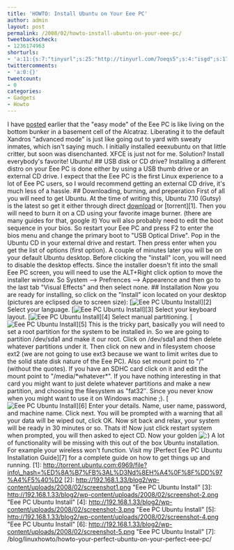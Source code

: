 ```yaml
---
title: 'HOWTO: Install Ubuntu on Your Eee PC'
author: admin
layout: post
permalink: /2008/02/howto-install-ubuntu-on-your-eee-pc/
tweetbackscheck:
- 1236174963
shorturls:
- 'a:11:{s:7:"tinyurl";s:25:"http://tinyurl.com/7oeqs5";s:4:"isgd";s:17:"http://is.gd/fj62";s:5:"bitly";s:20:"http://bit.ly/2aLffh";s:5:"snipr";s:22:"http://snipr.com/9sh38";s:5:"snurl";s:22:"http://snurl.com/9sh38";s:7:"snipurl";s:24:"http://snipurl.com/9sh38";s:4:"trim";s:17:"http://tr.im/49ui";s:5:"adjix";s:207:"(10 Jan 2008 temporary restriction: API requires valid partnerID or partnerEmail key in request. Contact us if this affects you.) Invalid Adjix request. API documentation @ http://web.adjix.com/AdjixAPI.html";s:4:"advu";s:203:"(10 Jan 2008 temporary restriction: API requires valid partnerID or partnerEmail key in request. Contact us if this affects you.) Invalid Adjix request. API documentation @ http://web.ad.vu/AdjixAPI.html";s:4:"zima";s:18:"http://zi.ma/106a5";s:9:"permalink";s:64:"http://hehe2.net/linuxhowto/howto-install-ubuntu-on-your-eee-pc/";}'
twittercomments:
- 'a:0:{}'
tweetcount:
- 0
categories:
- Gadgets
- Howto
---
```

I have [posted](/blog/linux-general/eee-pcfinally/) earlier that the "easy mode" of the Eee PC is like living on the bottom bunker in a basement cell of the Alcatraz. Liberating it to the default Xandros "advanced mode" is just like going out to yard with sweaty inmates, which isn't saying much.
I initially installed eeexubuntu on that little critter, but soon was disenchanted. XFCE is just not for me. Solution? Install everybody's favorite! Ubuntu!
\#\# USB disk or CD drive?
Installing a different distro on your Eee PC is done either by using a USB thumb drive or an external CD drive. I expect that the Eee PC is the first Linux experience to a lot of Eee PC users, so I would recommend getting an external CD drive, it's much less of a hassle.
\#\# Downloading, burning, and preperation
First of all you will need to get Ubuntu. At the time of writing this, Ubuntu 7.10 (Gutsy) is the latest so get it either through direct [download](http://www.ubuntu.com/getubuntu/download) or \[torrent\]\[1\].
Then you will need to burn it on a CD using your favorite image burner. (there are many guides for that, google it)
You will also probably need to edit the boot sequence in your bios. So restart your Eee PC and press F2 to enter the bios menu and change the primary boot to "USB Optical Drive". Pop in the Ubuntu CD in your external drive and restart. Then press enter when you get the list of options (first option).
A couple of minutes later you will be on your default Ubuntu desktop. Before clicking the "install" icon, you will need to disable the desktop effects. Since the installer doesn't fit into the small Eee PC screen, you will need to use the ALT+Right click option to move the installer window. So System --\> Prefrences --\> Appearence and then go to the last tab "Visual Effects" and then select none.
\#\# Installation
Now you are ready for installing, so click on the "Install" icon located on your desktop (pictures are eclipsed due to screen size):
\[![Eee PC Ubuntu Install](http://192.168.1.33/blog2/wp-content/uploads/2008/02/screenshot1.png)\]\[2\]
Select your language.
\[![Eee PC Ubuntu Install](http://192.168.1.33/blog2/wp-content/uploads/2008/02/screenshot-2.png)\]\[3\]
Select your keyboard layout.
\[![Eee PC Ubuntu Install](http://192.168.1.33/blog2/wp-content/uploads/2008/02/screenshot-3.png)\]\[4\]
Select manual partitioning.
\[![Eee PC Ubuntu Install](http://192.168.1.33/blog2/wp-content/uploads/2008/02/screenshot-4.png)\]\[5\]
This is the tricky part, basically you will need to set a root partition for the system to be installed in. So we are going to partition /dev/sda1 and make it our root. Click on /dev/sda1 and then delete whatever partitions under it. Then click on new and in filesystem choose ext2 (we are not going to use ext3 because we want to limit writes due to the solid state disk nature of the Eee PC). Also set mount point to "/" (without the quotes).
If you have an SDHC card click on it and edit the mount point to "/media/\*whatever\*". If you have nothing interesting in that card you might want to just delete whatever partitions and make a new partition, and choosing the filesystem as "fat32″. Since you never know when you might want to use it on Windows machine ;).
\[![Eee PC Ubuntu Install](http://192.168.1.33/blog2/wp-content/uploads/2008/02/screenshot-5.png)\]\[6\]
Enter your details. Name, user name, password, and machine name. Click next.
You will be prompted with a warning that all your data will be wiped out, click OK. Now sit back and relax, your system will be ready in 30 minutes or so.
Thats it! Now just click restart system when prompted, you will then asked to eject CD.
Now your golden ![:)](http://192.168.1.2/blog2/wp-includes/images/smilies/icon_smile.gif)
A lot of functionality will be missing with this out of the box Ubuntu installation. For example your wireless won't function. Visit my \[Perfect Eee PC Ubuntu Installation Guide\]\[7\] for a complete guide on how to get things up and running.
\[1\]: http://torrent.ubuntu.com:6969/file?info\_hash=%ED%8A%B7%FB%3AL%D3Nd%8EH%A4%0F%8F%DD%97%A4%F5%40%D2
\[2\]: http://192.168.1.33/blog2/wp-content/uploads/2008/02/screenshot1.png "Eee PC Ubuntu Install"
\[3\]: http://192.168.1.33/blog2/wp-content/uploads/2008/02/screenshot-2.png "Eee PC Ubuntu Install"
\[4\]: http://192.168.1.33/blog2/wp-content/uploads/2008/02/screenshot-3.png "Eee PC Ubuntu Install"
\[5\]: http://192.168.1.33/blog2/wp-content/uploads/2008/02/screenshot-4.png "Eee PC Ubuntu Install"
\[6\]: http://192.168.1.33/blog2/wp-content/uploads/2008/02/screenshot-5.png "Eee PC Ubuntu Install"
\[7\]: /blog/linuxhowto/howto-your-perfect-ubuntu-on-your-perfect-eee-pc/